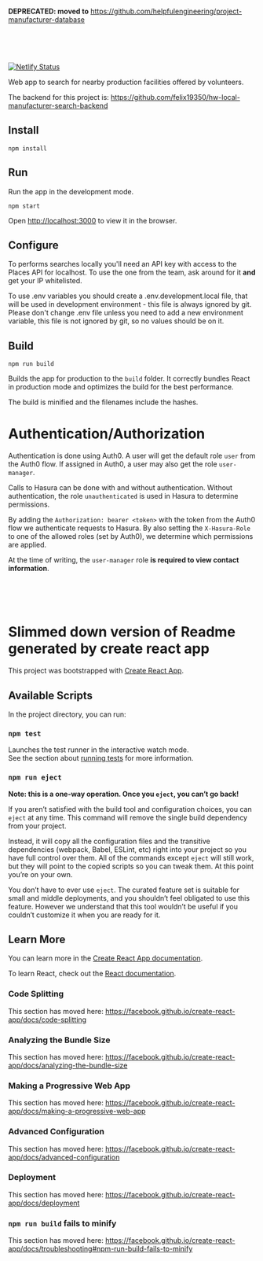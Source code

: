 <br/>
<br/>
<br/>

**DEPRECATED: moved to** https://github.com/helpfulengineering/project-manufacturer-database

<br/>
<br/>
<br/>

[![Netlify Status](https://api.netlify.com/api/v1/badges/45145ece-03f7-45f3-9e71-4991bca90c3d/deploy-status)](https://app.netlify.com/sites/he-local-manufacturer-search/deploys)

Web app to search for nearby production facilities offered by volunteers.

The backend for this project is: https://github.com/felix19350/hw-local-manufacturer-search-backend

## Install

    npm install
    
## Run

Run the app in the development mode.

    npm start

Open [http://localhost:3000](http://localhost:3000) to view it in the browser.

## Configure

To performs searches locally you'll need an API key with access to the Places API for localhost.
To use the one from the team, ask around for it **and** get your IP whitelisted.

To use .env variables you should create a .env.development.local file, that will be used in development environment - this file is always ignored by git.
Please don't change .env file unless you need to add a new environment variable, this file is not ignored by git, so no values should be on it.

## Build

    npm run build
    
Builds the app for production to the `build` folder.
It correctly bundles React in production mode and optimizes the build for the best performance.

The build is minified and the filenames include the hashes.

# Authentication/Authorization

Authentication is done using Auth0.
A user will get the default role `user` from the Auth0 flow.
If assigned in Auth0, a user may also get the role `user-manager`.

Calls to Hasura can be done with and without authentication.
Without authentication, the role `unauthenticated` is used in Hasura to determine permissions.

By adding the `Authorization: bearer <token>` with the token from the Auth0 flow we authenticate requests to Hasura.
By also setting the `X-Hasura-Role` to one of the allowed roles (set by Auth0), we determine which permissions are applied.

At the time of writing, the `user-manager` role **is required to view contact information**. 

<br />
<br />
<br />

# Slimmed down version of Readme generated by create react app

This project was bootstrapped with [Create React App](https://github.com/facebook/create-react-app).

## Available Scripts

In the project directory, you can run:

### `npm test`

Launches the test runner in the interactive watch mode.<br />
See the section about [running tests](https://facebook.github.io/create-react-app/docs/running-tests) for more information.

### `npm run eject`

**Note: this is a one-way operation. Once you `eject`, you can’t go back!**

If you aren’t satisfied with the build tool and configuration choices, you can `eject` at any time. This command will remove the single build dependency from your project.

Instead, it will copy all the configuration files and the transitive dependencies (webpack, Babel, ESLint, etc) right into your project so you have full control over them. All of the commands except `eject` will still work, but they will point to the copied scripts so you can tweak them. At this point you’re on your own.

You don’t have to ever use `eject`. The curated feature set is suitable for small and middle deployments, and you shouldn’t feel obligated to use this feature. However we understand that this tool wouldn’t be useful if you couldn’t customize it when you are ready for it.

## Learn More

You can learn more in the [Create React App documentation](https://facebook.github.io/create-react-app/docs/getting-started).

To learn React, check out the [React documentation](https://reactjs.org/).

### Code Splitting

This section has moved here: https://facebook.github.io/create-react-app/docs/code-splitting

### Analyzing the Bundle Size

This section has moved here: https://facebook.github.io/create-react-app/docs/analyzing-the-bundle-size

### Making a Progressive Web App

This section has moved here: https://facebook.github.io/create-react-app/docs/making-a-progressive-web-app

### Advanced Configuration

This section has moved here: https://facebook.github.io/create-react-app/docs/advanced-configuration

### Deployment

This section has moved here: https://facebook.github.io/create-react-app/docs/deployment

### `npm run build` fails to minify

This section has moved here: https://facebook.github.io/create-react-app/docs/troubleshooting#npm-run-build-fails-to-minify
